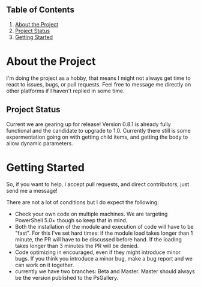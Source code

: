 ## Table of Contents
1. [About the Project](#about-the-project)
1. [Project Status](#project-status)
1. [Getting Started](#getting-started)

# About the Project


I'm doing the project as a hobby, that means I might not always get time to react to issues, bugs, or pull requests. Feel free to message me directly on other platforms if I haven't replied in some time.

## Project Status

Current we are gearing up for release! Version 0.8.1 is already fully functional and the candidate to upgrade to 1.0. Currently there still is some expermentation going on with getting child items, and getting the body to allow dynamic parameters.

# Getting Started

So, if you want to help, I accept pull requests, and direct contributors, just send me a message!

There are not a lot of conditions but I do expect the following:

* Check your own code on multiple machines. We are targeting PowerShell 5.0+ though so keep that in mind.
* Both the installation of the module and execution of code will have to be "fast". For this I've set hard times: if the module load takes longer than 1 minute, the PR will have to be discussed before hand. If the loading takes longer than 3 minutes the PR will be denied.
* Code optimizing in encouraged, even if they might introduce minor bugs. If you think you introduce a minor bug, make a bug report and we can work on it together.
* currently we have two branches: Beta and Master. Master should always be the version published to the PsGallery.
